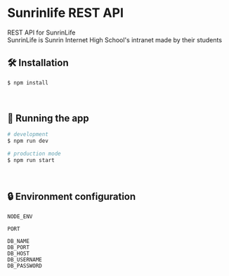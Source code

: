 # Sunrinlife REST API
REST API for SunrinLife <br>
SunrinLife is Sunrin Internet High School's intranet made by their students

## 🛠️ Installation

```bash
$ npm install
```

<br/>

## 🚀 Running the app

```bash
# development
$ npm run dev

# production mode
$ npm run start
```

<br/>

## 🔒 Environment configuration

```
NODE_ENV

PORT

DB_NAME
DB_PORT
DB_HOST
DB_USERNAME
DB_PASSWORD
```


<br/><br/>
